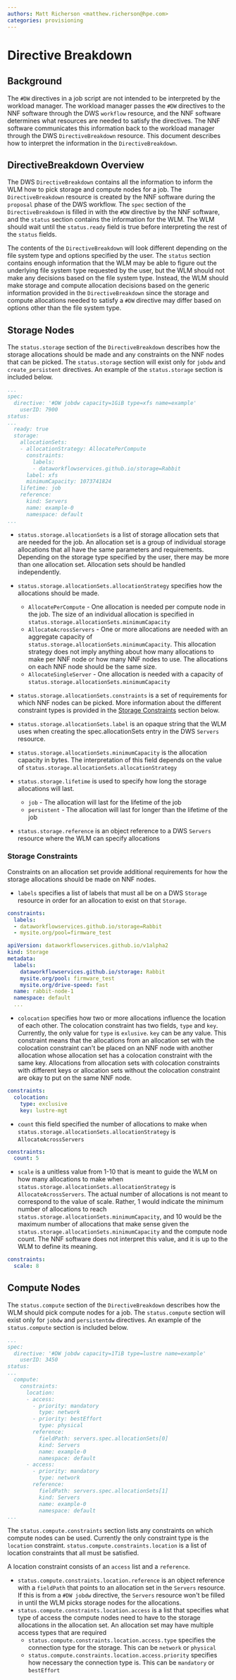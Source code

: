 ```yaml
---
authors: Matt Richerson <matthew.richerson@hpe.com>
categories: provisioning
---
```


# Directive Breakdown

## Background

The `#DW` directives in a job script are not intended to be interpreted by the workload manager. The workload manager passes the `#DW` directives to the NNF software through the DWS `workflow` resource, and the NNF software determines what resources are needed to satisfy the directives. The NNF software communicates this information back to the workload manager through the DWS `DirectiveBreakdown` resource. This document describes how to interpret the information in the `DirectiveBreakdown`.

## DirectiveBreakdown Overview

The DWS `DirectiveBreakdown` contains all the information to inform the WLM how to pick storage and compute nodes for a job. The `DirectiveBreakdown` resource is created by the NNF software during the `proposal` phase of the DWS workflow. The `spec` section of the `DirectiveBreakdown` is filled in with the `#DW` directive by the NNF software, and the `status` section contains the information for the WLM. The WLM should wait until the `status.ready` field is true before interpreting the rest of the `status` fields.

The contents of the `DirectiveBreakdown` will look different depending on the file system type and options specified by the user. The `status` section contains enough information that the WLM may be able to figure out the underlying file system type requested by the user, but the WLM should not make any decisions based on the file system type. Instead, the WLM should make storage and compute allocation decisions based on the generic information provided in the `DirectiveBreakdown` since the storage and compute allocations needed to satisfy a `#DW` directive may differ based on options other than the file system type.

## Storage Nodes

The `status.storage` section of the `DirectiveBreakdown` describes how the storage allocations should be made and any constraints on the NNF nodes that can be picked. The `status.storage` section will exist only for `jobdw` and `create_persistent` directives. An example of the `status.storage` section is included below.

```yaml
...
spec:
  directive: '#DW jobdw capacity=1GiB type=xfs name=example'
    userID: 7900
status:
...
  ready: true
  storage:
    allocationSets:
    - allocationStrategy: AllocatePerCompute
      constraints:
        labels:
        - dataworkflowservices.github.io/storage=Rabbit
      label: xfs
      minimumCapacity: 1073741824
    lifetime: job
    reference:
      kind: Servers
      name: example-0
      namespace: default
...
```

* `status.storage.allocationSets` is a list of storage allocation sets that are needed for the job. An allocation set is a group of individual storage allocations that all have the same parameters and requirements. Depending on the storage type specified by the user, there may be more than one allocation set. Allocation sets should be handled independently.

* `status.storage.allocationSets.allocationStrategy` specifies how the allocations should be made.
    * `AllocatePerCompute` - One allocation is needed per compute node in the job. The size of an individual allocation is specified in `status.storage.allocationSets.minimumCapacity`
    * `AllocateAcrossServers` - One or more allocations are needed with an aggregate capacity of `status.storage.allocationSets.minimumCapacity`. This allocation strategy does not imply anything about how many allocations to make per NNF node or how many NNF nodes to use. The allocations on each NNF node should be the same size.
    * `AllocateSingleServer` - One allocation is needed with a capacity of `status.storage.allocationSets.minimumCapacity`

* `status.storage.allocationSets.constraints` is a set of requirements for which NNF nodes can be picked. More information about the different constraint types is provided in the [Storage Constraints](readme.md#storage-constraints) section below.

* `status.storage.allocationSets.label` is an opaque string that the WLM uses when creating the spec.allocationSets entry in the DWS `Servers` resource.

* `status.storage.allocationSets.minimumCapacity` is the allocation capacity in bytes. The interpretation of this field depends on the value of `status.storage.allocationSets.allocationStrategy`

* `status.storage.lifetime` is used to specify how long the storage allocations will last.
    * `job` - The allocation will last for the lifetime of the job
    * `persistent` - The allocation will last for longer than the lifetime of the job

* `status.storage.reference` is an object reference to a DWS `Servers` resource where the WLM can specify allocations

### Storage Constraints

Constraints on an allocation set provide additional requirements for how the storage allocations should be made on NNF nodes.

* `labels` specifies a list of labels that must all be on a DWS `Storage` resource in order for an allocation to exist on that `Storage`.
```yaml
constraints:
  labels:
  - dataworkflowservices.github.io/storage=Rabbit
  - mysite.org/pool=firmware_test
```
```yaml
apiVersion: dataworkflowservices.github.io/v1alpha2
kind: Storage
metadata:
  labels:
    dataworkflowservices.github.io/storage: Rabbit
    mysite.org/pool: firmware_test
    mysite.org/drive-speed: fast
  name: rabbit-node-1
  namespace: default
  ...
```

* `colocation` specifies how two or more allocations influence the location of each other. The colocation constraint has two fields, `type` and `key`. Currently, the only value for `type` is `exlusive`. `key` can be any value. This constraint means that the allocations from an allocation set with the colocation constraint can't be placed on an NNF node with another allocation whose allocation set has a colocation constraint with the same key. Allocations from allocation sets with colocation constraints with different keys or allocation sets without the colocation constraint are okay to put on the same NNF node.
```yaml
constraints:
  colocation:
    type: exclusive
    key: lustre-mgt
```

* `count` this field specified the number of allocations to make when `status.storage.allocationSets.allocationStrategy` is `AllocateAcrossServers`
```yaml
constraints:
  count: 5
```

* `scale` is a unitless value from 1-10 that is meant to guide the WLM on how many allocations to make when `status.storage.allocationSets.allocationStrategy` is `AllocateAcrossServers`. The actual number of allocations is not meant to correspond to the value of scale. Rather, 1 would indicate the minimum number of allocations to reach `status.storage.allocationSets.minimumCapacity`, and 10 would be the maximum number of allocations that make sense given the `status.storage.allocationSets.minimumCapacity` and the compute node count. The NNF software does not interpret this value, and it is up to the WLM to define its meaning.
```yaml
constraints:
  scale: 8
```

## Compute Nodes

The `status.compute` section of the `DirectiveBreakdown` describes how the WLM should pick compute nodes for a job. The `status.compute` section will exist only for `jobdw` and `persistentdw` directives. An example of the `status.compute` section is included below.

```yaml
...
spec:
  directive: '#DW jobdw capacity=1TiB type=lustre name=example'
    userID: 3450
status:
...
  compute:
    constraints:
      location:
      - access:
        - priority: mandatory
          type: network
        - priority: bestEffort
          type: physical
        reference:
          fieldPath: servers.spec.allocationSets[0]
          kind: Servers
          name: example-0
          namespace: default
      - access:
        - priority: mandatory
          type: network
        reference:
          fieldPath: servers.spec.allocationSets[1]
          kind: Servers
          name: example-0
          namespace: default
...
```

The `status.compute.constraints` section lists any constraints on which compute nodes can be used. Currently the only constraint type is the `location` constraint. `status.compute.constraints.location` is a list of location constraints that all must be satisfied.

A location constraint consists of an `access` list and a `reference`.

* `status.compute.constraints.location.reference` is an object reference with a `fieldPath` that points to an allocation set in the `Servers` resource. If this is from a `#DW jobdw` directive, the `Servers` resource won't be filled in until the WLM picks storage nodes for the allocations.
* `status.compute.constraints.location.access` is a list that specifies what type of access the compute nodes need to have to the storage allocations in the allocation set. An allocation set may have multiple access types that are required
    * `status.compute.constraints.location.access.type` specifies the connection type for the storage. This can be `network` or `physical`
    * `status.compute.constraints.location.access.priority` specifies how necessary the connection type is. This can be `mandatory` or `bestEffort`
